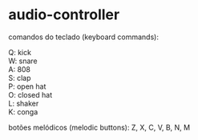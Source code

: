 # audio-controller

comandos do teclado (keyboard commands):   

Q: kick  
W: snare  
A: 808  
S: clap  
P: open hat  
O: closed hat  
L: shaker  
K: conga   

botões melódicos (melodic buttons): Z, X, C, V, B, N, M
